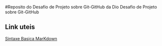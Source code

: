 #Reposito do Desafio  de Projeto sobre Git-GitHub da Dio
Desafio de Projeto sobre Git-GitHub
## Link uteis
[Sintaxe Basica MarKdown](https://www.markdownguide.org/basic-syntax/)
